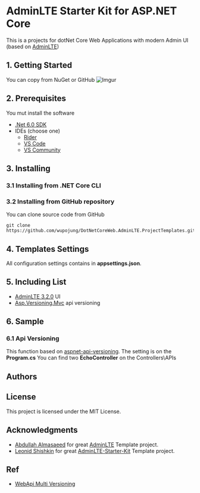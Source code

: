 # AdminLTE Starter Kit for ASP.NET Core
This is a projects for dotNet Core Web Applications with modern Admin UI (based on [AdminLTE](https://adminlte.io))
## 1. Getting Started
You can copy from NuGet or GitHub
![Imgur](https://i.imgur.com/BeiRH6J.png)

## 2. Prerequisites
You mut install the software 
* [.Net 6.0 SDK](https://dotnet.microsoft.com/en-us/download/dotnet/6.0)
* IDEs (choose one)
  * [Rider](https://www.jetbrains.com/rider/)
  * [VS Code](https://code.visualstudio.com/)
  * [VS Community](https://visualstudio.microsoft.com/zh-hant/vs/community/)

## 3. Installing
### 3.1 Installing from .NET Core CLI 
### 3.2 Installing from GitHub repository
You can clone source code from GitHub
```shell
git clone https://github.com/wupojung/DotNetCoreWeb.AdminLTE.ProjectTemplates.git
```
## 4. Templates Settings
All configuration settings contains in **appsettings.json**.

## 5. Including List 
* [AdminLTE 3.2.0](https://adminlte.io/themes/v3/) UI
* [Asp.Versioning.Mvc](https://www.nuget.org/packages/Asp.Versioning.Mvc.ApiExplorer)  api versioning 

## 6. Sample 
### 6.1 Api Versioning 
This function based on [aspnet-api-versioning](https://github.com/dotnet/aspnet-api-versioning).
The setting is on the **Program.cs**
You can find two **EchoController** on the Controllers\APIs  

## Authors
## License
This project is licensed under the MIT License. 
## Acknowledgments
* [Abdullah Almasaeed](https://adminlte.io/about) for great [AdminLTE](https://adminlte.io) Template project.
* [Leonid Shishkin](https://github.com/leonex) for great [AdminLTE-Starter-Kit](https://github.com/dotnet-express/AdminLTE-Starter-Kit) Template project.
## Ref
* [WebApi Multi Versioning](https://dotblogs.com.tw/yc421206/2022/03/13/support_multiple_versions_of_asp_net_core_web_api#google_vignette)